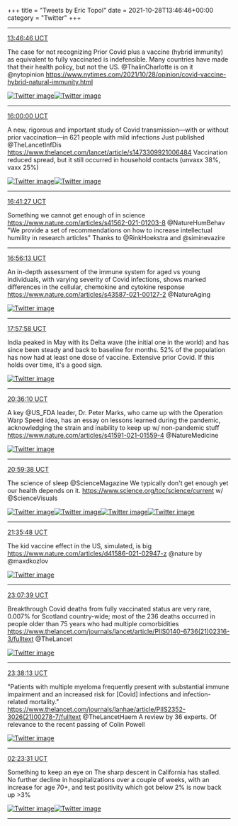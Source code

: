 +++
title = "Tweets by Eric Topol" 
date = 2021-10-28T13:46:46+00:00
category = "Twitter"
+++


---

<a href="https://twitter.com/erictopol/status/1453719895665827840" target="_blank" rel="noreferer">13:46:46 UCT</a>

The case for not recognizing Prior Covid plus a vaccine (hybrid immunity) as equivalent to fully vaccinated is indefensible. Many countries have made that their health policy, but not the US. @ThalinCharlotte is on it @nytopinion https://www.nytimes.com/2021/10/28/opinion/covid-vaccine-hybrid-natural-immunity.html 

<a href="FCymESbUUAwcfVH.jpg"  ><img src="FCymESbUUAwcfVH.jpg" alt="Twitter image" ></img></a><a href="FCymQ7pVgAADYLM.jpg"  ><img src="FCymQ7pVgAADYLM.jpg" alt="Twitter image" ></img></a>

---

<a href="https://twitter.com/erictopol/status/1453753424483258368" target="_blank" rel="noreferer">16:00:00 UCT</a>

A new, rigorous and important study of Covid transmission—with or without prior vaccination—in 621 people with mild infections
Just published @TheLancetInfDis 
https://www.thelancet.com/lancet/article/s1473309921006484
Vaccination reduced spread, but it still occurred in household contacts (unvaxx 38%, vaxx 25%) 

<a href="FCy_1WSVQAMIpYp.jpg"  ><img src="FCy_1WSVQAMIpYp.jpg" alt="Twitter image" ></img></a><a href="FCzAwHLVUAY-lNi.jpg"  ><img src="FCzAwHLVUAY-lNi.jpg" alt="Twitter image" ></img></a>

---

<a href="https://twitter.com/erictopol/status/1453763854169612311" target="_blank" rel="noreferer">16:41:27 UCT</a>

Something we cannot get enough of in science
https://www.nature.com/articles/s41562-021-01203-8
@NatureHumBehav 
 "We provide a set of recommendations on how to increase intellectual humility in research articles"
Thanks to @RinkHoekstra and @siminevazire



---

<a href="https://twitter.com/erictopol/status/1453767573187694595" target="_blank" rel="noreferer">16:56:13 UCT</a>

An in-depth assessment of the immune system for aged vs young individuals, with varying severity of Covid infections, shows marked differences in the cellular, chemokine and cytokine response
https://www.nature.com/articles/s43587-021-00127-2
@NatureAging 

<a href="FCzRyLLVEAYtvgH.jpg"  ><img src="FCzRyLLVEAYtvgH.jpg" alt="Twitter image" ></img></a>

---

<a href="https://twitter.com/erictopol/status/1453783110072422400" target="_blank" rel="noreferer">17:57:58 UCT</a>

India peaked in May with its Delta wave (the initial one in the world) and has since been steady and back to baseline for months.
52% of the population has now had at least one dose of vaccine. Extensive prior Covid.
If this holds over time, it's a good sign. 

<a href="FCzfjX3VkAAT5yw.jpg"  ><img src="FCzfjX3VkAAT5yw.jpg" alt="Twitter image" ></img></a>

---

<a href="https://twitter.com/erictopol/status/1453822923479732226" target="_blank" rel="noreferer">20:36:10 UCT</a>

A key @US_FDA leader, Dr. Peter Marks, who came up with the Operation Warp Speed idea, has an essay on lessons learned during the pandemic, acknowledging the strain and inability to keep up w/ non-pandemic stuff
https://www.nature.com/articles/s41591-021-01559-4 @NatureMedicine 

<a href="FC0D6O2UUAABsIL.jpg"  ><img src="FC0D6O2UUAABsIL.jpg" alt="Twitter image" ></img></a>

---

<a href="https://twitter.com/erictopol/status/1453828830758531074" target="_blank" rel="noreferer">20:59:38 UCT</a>

The science of sleep @ScienceMagazine 
We typically don't get enough yet our health depends on it.
https://www.science.org/toc/science/current
w/ @ScienceVisuals 

<a href="FC0Iz3dUcAgtDgT.jpg"  ><img src="FC0Iz3dUcAgtDgT.jpg" alt="Twitter image" ></img></a><a href="FC0JfXjaUAAN2VA.jpg"  ><img src="FC0JfXjaUAAN2VA.jpg" alt="Twitter image" ></img></a><a href="FC0I3zmUcAEkkdR.jpg"  ><img src="FC0I3zmUcAEkkdR.jpg" alt="Twitter image" ></img></a><a href="FC0I5qtUcAgXkBB.jpg"  ><img src="FC0I5qtUcAgXkBB.jpg" alt="Twitter image" ></img></a>

---

<a href="https://twitter.com/erictopol/status/1453837932511432704" target="_blank" rel="noreferer">21:35:48 UCT</a>

The kid vaccine effect in the US, simulated, is big
https://www.nature.com/articles/d41586-021-02947-z
@nature by @maxdkozlov 

<a href="FC0RvQAakAAop_z.jpg"  ><img src="FC0RvQAakAAop_z.jpg" alt="Twitter image" ></img></a>

---

<a href="https://twitter.com/erictopol/status/1453861047316598796" target="_blank" rel="noreferer">23:07:39 UCT</a>

Breakthrough Covid deaths from fully vaccinated status are very rare, 0.007% for Scotland country-wide; most of the 236 deaths occurred in people older than 75 years who had multiple comorbidities
https://www.thelancet.com/journals/lancet/article/PIIS0140-6736(21)02316-3/fulltext @TheLancet 

<a href="FC0mlGUVkAY3BVA.jpg"  ><img src="FC0mlGUVkAY3BVA.jpg" alt="Twitter image" ></img></a>

---

<a href="https://twitter.com/erictopol/status/1453868738340548612" target="_blank" rel="noreferer">23:38:13 UCT</a>

"Patients with multiple myeloma frequently present with substantial immune impairment and an increased risk for [Covid] infections and infection-related mortality."
https://www.thelancet.com/journals/lanhae/article/PIIS2352-3026(21)00278-7/fulltext @TheLancetHaem A review by 36 experts. Of relevance to the recent passing of Colin Powell 

<a href="FC0p4fqVkAEp-Rb.jpg"  ><img src="FC0p4fqVkAEp-Rb.jpg" alt="Twitter image" ></img></a>

---

<a href="https://twitter.com/erictopol/status/1453910339100151809" target="_blank" rel="noreferer">02:23:31 UCT</a>

Something to keep an eye on
The sharp descent in California has stalled. No further decline in hospitalizations over a couple of weeks, with an increase for age 70+, and test positivity which got below 2% is now back up &gt;3% 

<a href="FC1S926UYAYw4vH.jpg"  ><img src="FC1S926UYAYw4vH.jpg" alt="Twitter image" ></img></a><a href="FC1TWUkUUAISce_.jpg"  ><img src="FC1TWUkUUAISce_.jpg" alt="Twitter image" ></img></a>

---